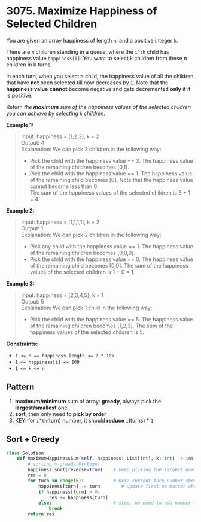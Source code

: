 # 3075. Maximize Happiness of Selected Children


You are given an array happiness of length `n`, and a positive integer `k`.

There are `n` children standing in a queue, where the `i^th` child has happiness value `happiness[i]`. You want to select k children from these n children in k turns.

In each turn, when you select a child, the happiness value of all the children that have **not** been selected till now decreases by `1`. Note that the **happiness value** **cannot** become negative and gets decremented **only** if it is positive.

Return *the **maximum** sum of the happiness values of the selected children you can achieve by selecting `k` children.*



**Example 1:**

>Input: happiness = [1,2,3], k = 2  
Output: 4  
Explanation: We can pick 2 children in the following way:  
>- Pick the child with the happiness value == 3. The happiness value of the remaining children becomes [0,1].  
>- Pick the child with the happiness value == 1. The happiness value of the remaining child becomes [0]. Note that the happiness value cannot become less than 0.  
>The sum of the happiness values of the selected children is 3 + 1 = 4.  

**Example 2:**

>Input: happiness = [1,1,1,1], k = 2  
>Output: 1  
>Explanation: We can pick 2 children in the following way:  
>- Pick any child with the happiness value == 1. The happiness value of the remaining children becomes [0,0,0].
>- Pick the child with the happiness value == 0. The happiness value of the remaining child becomes [0,0].
>The sum of the happiness values of the selected children is 1 + 0 = 1.  


**Example 3:**

>Input: happiness = [2,3,4,5], k = 1  
>Output: 5  
>Explanation: We can pick 1 child in the following way:  
>- Pick the child with the happiness value == 5. The happiness value of the remaining children becomes [1,2,3].
>The sum of the happiness values of the selected children is 5.
 

**Constraints:**

* `1 <= n == happiness.length <= 2 * 105`
* `1 <= happiness[i] <= 108`
* `1 <= k <= n`

## Pattern

1. **maximum/minimum** sum of array: **greedy**, always pick the **largest/smallest** one
2. **sort**, then only need to **pick by order**
3. KEY: for `i^th`(turn) number, it should **reduce** `i`(turns) * `1`


## Sort + Greedy

```python
class Solution:
    def maximumHappinessSum(self, happiness: List[int], k: int) -> int:
        # sorting + gready O(nlogn)
        happiness.sort(reverse=True)    # keep picking the largest num
        res = 0
        for turn in range(k):           # KEY: current turn number should reduce 1 * turns
            happiness[turn] -= turn        # update first no matter what
            if happiness[turn] > 0:
                res += happiness[turn]
            else:                       # stop, no need to add number <= 0
                break
        return res
```
